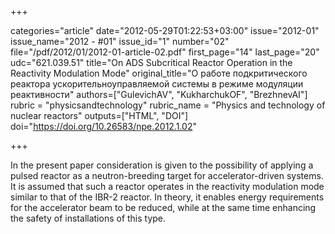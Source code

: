 +++

categories="article"
date="2012-05-29T01:22:53+03:00"
issue="2012-01"
issue_name="2012 - #01"
issue_id="1"
number="02"
file="/pdf/2012/01/2012-01-article-02.pdf"
first_page="14"
last_page="20"
udc="621.039.51"
title="On ADS Subcritical Reactor Operation in the Reactivity Modulation Mode"
original_title="О работе подкритического реактора ускорительноуправляемой системы в режиме модуляции реактивности"
authors=["GulevichAV", "KukharchukOF", "BrezhnevAI"]
rubric = "physicsandtechnology"
rubric_name = "Physics and technology of nuclear reactors"
outputs=["HTML", "DOI"]
doi="https://doi.org/10.26583/npe.2012.1.02"

+++

In the present paper consideration is given to the possibility of applying a pulsed reactor as a neutron-breeding target for accelerator-driven systems. It is assumed that such a reactor operates in the reactivity modulation mode similar to that of the IBR-2 reactor. In theory, it enables energy requirements for the accelerator beam to be reduced, while at the same time enhancing the safety of installations of this type.